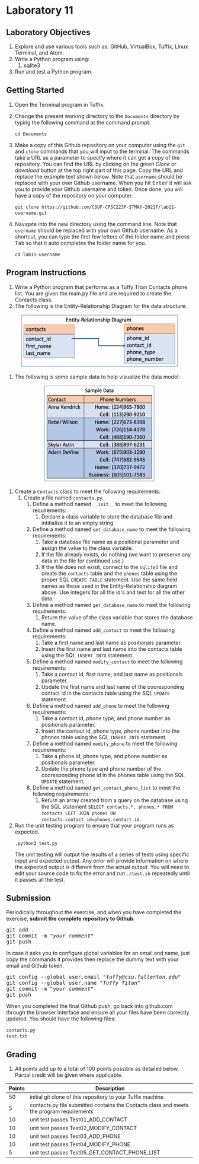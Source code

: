 # Laboratory 11

## Laboratory Objectives
1. Explore and use various tools such as: GitHub, VirtualBox, Tuffix, Linux Terminal, and Atom.
1. Write a Python program using:
     1. sqlite3
1. Run and test a Python program.

## Getting Started
1. Open the Terminal program in Tuffix.
1. Change the present working directory to the `Documents` directory by typing the following command at the command prompt:

    ```
    cd Documents
    ```

1. Make a copy of this Github repository on your computer using the `git` and `clone` commands that you will input to the terminal. The commands take a URL as a parameter to specify where it can get a copy of the repository. You can find the URL by clicking on the green *Clone or download* button at the top right part of this page. Copy the URL and replace the example text shown below. Note that `username` should be replaced with your own Github username. When you hit <kbd>Enter</kbd> it will ask you to provide your Github username and token. Once done, you will have a copy of the repository on your computer.
    ```
    git clone https://github.com/CSUF-CPSC223P-STMAY-2021F/lab11-username.git
    ```
1. Navigate into the new directory using the command line. Note that `username` should be replaced with your own Github username.  As a shortcut, you can type the first few letters of the folder name and press <kbd>Tab</kbd> so that it auto completes the folder name for you.

     ```
     cd lab11-username
     ```
     
## Program Instructions
1. Write a Python program that performs as a Tuffy Titan Contacts phone list.  You are given the main.py file and are required to create the Contacts class.
1. The following is the Entity-Relationship Diagram for the data structure:

<p align="center">
  <img src="./lab11_er_diagram.png" width="425" title="Entity-Relationship Diagram">
</p>

1. The following is some sample data to help visualize the data model:

<p align="center">
  <img src="./lab11_sample_data.png" width="300" title="Sample Data">
</p>

1. Create a `Contacts` class to meet the following requirements:
     1. Create a file named `contacts.py`.
          1. Define a method named `__init__` to meet the following requirements:  
               1. Declare a class variable to store the database file and intitialize it to an empty string.
          1. Define a method named `set_database_name` to meet the following requirements:  
               1. Take a database file name as a positional parameter and assign the value to the class variable.
               2. If the file already exists, do nothing (we want to preserve any data in the file for continued use.)
               3. If the file does not exisit, connect to the `sqlite3` file and create the `contacts` table and the `phones` table using the proper SQL `CREATE TABLE` statement.  Use the same field names as those used in the Entity-Relationship diagram above.  Use integers for all the id's and text for all the other data.
          1. Define a method named `get_database_name` to meet the following requirements:
               1. Return the value of the class variable that stores the database name.
          1. Define a method named `add_contact` to meet the following requirements:
               1. Take a first name and last name as positionals parameter.
               2. Insert the first name and last name into the contacts table using the SQL `INSERT INTO` statement.
          1. Define a method named `modify_contact` to meet the following requirements:
               1. Take a contact id, first name, and last name as positionals parameter.
               2. Update the first name and last name of the cooresponding contact id in the contacts table using the SQL `UPDATE` statement.
          1. Define a method named `add_phone` to meet the following requirements:
               1. Take a contact id, phone type, and phone number as positionals parameter.
               2. Insert the contact id, phone type, phone number into the phones table using the SQL `INSERT INTO` statement.
          1. Define a method named `modify_phone` to meet the following requirements:
               1. Take a phone id, phone type, and phone number as positionals parameter.
               1. Update the phone type and phone number of the cooresponding phone id in the phones table using the SQL `UPDATE` statement.
          1. Define a method named `get_contact_phone_list` to meet the following requirements:
               1. Return an array created from a query on the database using the SQL statement `SELECT contacts.*, phones.* FROM contacts LEFT JOIN phones ON contacts.contact_id=phones.contact_id`.
1. Run the unit testing program to ensure that your program runs as expected.
    ```
    .python3 test.py
    ```
    The unit testing will output the results of a series of tests using specific input and expected output.  Any error will provide information on where the expected output is different from the actual output.  You will need to edit your source code to fix the error and run `./test.sh` repeatedly until it passes all the test.

## Submission
Periodically throughout the exercise, and when you have completed the exercise, **submit the complete repository to Github**.

   <pre>git add .<br>git commit -m "<i>your comment</i>"<br>git push</pre>

In case it asks you  to configure global variables for an email and name, just copy the commands it provides then replace the dummy text with your email and Github token.

   <pre>git config --global user.email "<i>tuffy@csu.fullerton.edu</i>"<br>git config --global user.name "<i>Tuffy Titan</i>"<br>git commit -m "<i>your comment</i>"<br>git push</pre>

When you completed the final Github push, go back into github.com through the browser interface and ensure all your files have been correctly updated.  You should have the following files:
```
contacts.py
test.txt
```
    
## Grading
1. All points add up to a total of 100 points possible as detailed below.  Partial credit will be given where applicable.

| Points | Description |
| --- | --- |
|50|initial git clone of this repository to your Tuffix machine|
|5|contacts.py file submitted contains the Contacts class and meets the program requirements|
|10|unit test passes Test01_ADD_CONTACT|
|10|unit test passes Test02_MODIFY_CONTACT|
|10|unit test passes Test03_ADD_PHONE|
|10|unit test passes Test04_MODIFY_PHONE|
|5|unit test passes Test05_GET_CONTACT_PHONE_LIST|
